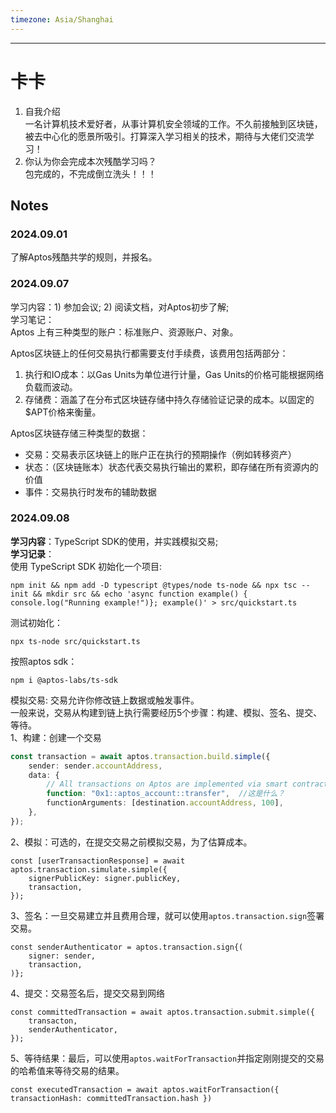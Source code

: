 ```yaml
---
timezone: Asia/Shanghai
---
```


---

# 卡卡

1. 自我介绍 <br>
   一名计算机技术爱好者，从事计算机安全领域的工作。不久前接触到区块链，被去中心化的愿景所吸引。打算深入学习相关的技术，期待与大佬们交流学习！
2. 你认为你会完成本次残酷学习吗？<br>
   包完成的，不完成倒立洗头！！！

## Notes

<!-- Content_START -->

### 2024.09.01
了解Aptos残酷共学的规则，并报名。

### 2024.09.07
学习内容：1) 参加会议; 2) 阅读文档，对Aptos初步了解; <br>
学习笔记：<br>
Aptos 上有三种类型的账户：标准账户、资源账户、对象。

Aptos区块链上的任何交易执行都需要支付手续费，该费用包括两部分：
1. 执行和IO成本：以Gas Units为单位进行计量，Gas Units的价格可能根据网络负载而波动。
2. 存储费：涵盖了在分布式区块链存储中持久存储验证记录的成本。以固定的$APT价格来衡量。

Aptos区块链存储三种类型的数据：
- 交易：交易表示区块链上的账户正在执行的预期操作（例如转移资产）
- 状态：（区块链账本）状态代表交易执行输出的累积，即存储在所有资源内的价值
- 事件：交易执行时发布的辅助数据

### 2024.09.08
**学习内容**：TypeScript SDK的使用，并实践模拟交易; <br>
**学习记录**：<br>
使用 TypeScript SDK 初始化一个项目:

```
npm init && npm add -D typescript @types/node ts-node && npx tsc --init && mkdir src && echo 'async function example() { console.log("Running example!")}; example()' > src/quickstart.ts
```
测试初始化：
```
npx ts-node src/quickstart.ts
```
按照aptos sdk：
```
npm i @aptos-labs/ts-sdk
```
模拟交易: 交易允许你修改链上数据或触发事件。<br>
一般来说，交易从构建到链上执行需要经历5个步骤：构建、模拟、签名、提交、等待。<br>
1、构建：创建一个交易
```typescript
const transaction = await aptos.transaction.build.simple({
	sender: sender.accountAddress,
	data: {
		// All transactions on Aptos are implemented via smart contracts.
		function: "0x1::aptos_account::transfer",  //这是什么？
		functionArguments: [destination.accountAddress, 100],
	},
});
```

2、模拟：可选的，在提交交易之前模拟交易，为了估算成本。

```
const [userTransactionResponse] = await aptos.transaction.simulate.simple({
	signerPublicKey: signer.publicKey,
	transaction,
});
```

3、签名：一旦交易建立并且费用合理，就可以使用`aptos.transaction.sign`签署交易。

```
const senderAuthenticator = aptos.transaction.sign{(
	signer: sender,
	transaction,
)};
```

4、提交：交易签名后，提交交易到网络

```
const committedTransaction = await aptos.transaction.submit.simple({
	transacton,
	senderAuthenticator,
});
```

5、等待结果：最后，可以使用`aptos.waitForTransaction`并指定刚刚提交的交易的哈希值来等待交易的结果。

```
const executedTransaction = await aptos.waitForTransaction({ transactionHash: committedTransaction.hash })
```



<!-- Content_END -->
